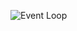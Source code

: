 ![Event Loop](https://raw.githubusercontent.com/learning-zone/nodejs-basics/master/assets/event-loop.png)
